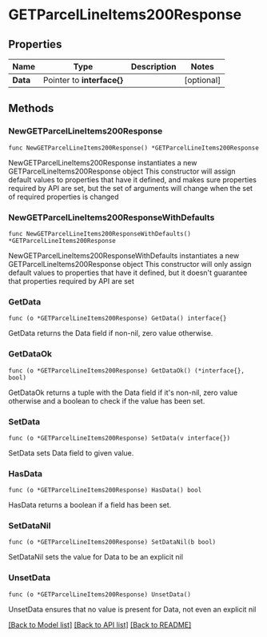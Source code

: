 # GETParcelLineItems200Response

## Properties

Name | Type | Description | Notes
------------ | ------------- | ------------- | -------------
**Data** | Pointer to **interface{}** |  | [optional] 

## Methods

### NewGETParcelLineItems200Response

`func NewGETParcelLineItems200Response() *GETParcelLineItems200Response`

NewGETParcelLineItems200Response instantiates a new GETParcelLineItems200Response object
This constructor will assign default values to properties that have it defined,
and makes sure properties required by API are set, but the set of arguments
will change when the set of required properties is changed

### NewGETParcelLineItems200ResponseWithDefaults

`func NewGETParcelLineItems200ResponseWithDefaults() *GETParcelLineItems200Response`

NewGETParcelLineItems200ResponseWithDefaults instantiates a new GETParcelLineItems200Response object
This constructor will only assign default values to properties that have it defined,
but it doesn't guarantee that properties required by API are set

### GetData

`func (o *GETParcelLineItems200Response) GetData() interface{}`

GetData returns the Data field if non-nil, zero value otherwise.

### GetDataOk

`func (o *GETParcelLineItems200Response) GetDataOk() (*interface{}, bool)`

GetDataOk returns a tuple with the Data field if it's non-nil, zero value otherwise
and a boolean to check if the value has been set.

### SetData

`func (o *GETParcelLineItems200Response) SetData(v interface{})`

SetData sets Data field to given value.

### HasData

`func (o *GETParcelLineItems200Response) HasData() bool`

HasData returns a boolean if a field has been set.

### SetDataNil

`func (o *GETParcelLineItems200Response) SetDataNil(b bool)`

 SetDataNil sets the value for Data to be an explicit nil

### UnsetData
`func (o *GETParcelLineItems200Response) UnsetData()`

UnsetData ensures that no value is present for Data, not even an explicit nil

[[Back to Model list]](../README.md#documentation-for-models) [[Back to API list]](../README.md#documentation-for-api-endpoints) [[Back to README]](../README.md)


